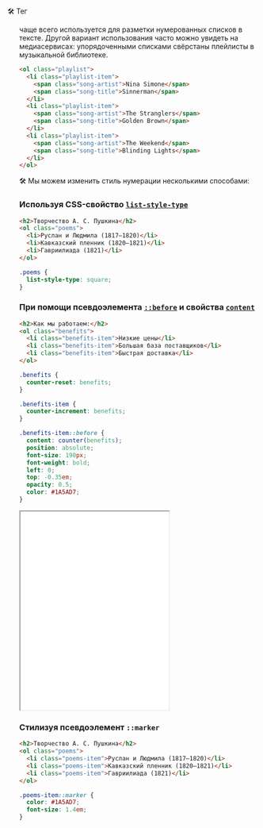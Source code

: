 🛠 Тег <ol> чаще всего используется для разметки нумерованных списков в тексте. Другой вариант использования часто можно увидеть на медиасервисах: упорядоченными списками свёрстаны плейлисты в музыкальной библиотеке.

```html
<ol class="playlist">
  <li class="playlist-item">
    <span class="song-artist">Nina Simone</span>
    <span class="song-title">Sinnerman</span>
  </li>
  <li class="playlist-item">
    <span class="song-artist">The Stranglers</span>
    <span class="song-title">Golden Brown</span>
  </li>
  <li class="playlist-item">
    <span class="song-artist">The Weekend</span>
    <span class="song-title">Blinding Lights</span>
  </li>
</ol>
```

🛠 Мы можем изменить стиль нумерации несколькими способами:

### Используя CSS-свойство [`list-style-type`](/css/list-style-type)

```html
<h2>Творчество А. С. Пушкина</h2>
<ol class="poems">
  <li>Руслан и Людмила (1817—1820)</li>
  <li>Кавказский пленник (1820—1821)</li>
  <li>Гавриилиада (1821)</li>
</ol>
```

```css
.poems {
  list-style-type: square;
}
```

### При помощи псевдоэлемента [`::before`](/css/before) и свойства [`content`](/css/content)

```html
<h2>Как мы работаем:</h2>
<ol class="benefits">
  <li class="benefits-item">Низкие цены</li>
  <li class="benefits-item">Большая база поставщиков</li>
  <li class="benefits-item">Быстрая доставка</li>
</ol>
```

```css
.benefits {
  counter-reset: benefits;
}

.benefits-item {
  counter-increment: benefits;
}

.benefits-item::before {
  content: counter(benefits);
  position: absolute;
  font-size: 190px;
  font-weight: bold;
  left: 0;
  top: -0.35em;
  opacity: 0.5;
  color: #1A5AD7;
}
```

<iframe title="Наследование цвета" src="../demos/ordered-list/" height="400"></iframe>

### Стилизуя псевдоэлемент `::marker`

```html
<h2>Творчество А. С. Пушкина</h2>
<ol class="poems">
  <li class="poems-item">Руслан и Людмила (1817—1820)</li>
  <li class="poems-item">Кавказский пленник (1820—1821)</li>
  <li class="poems-item">Гавриилиада (1821)</li>
</ol>
```

```css
.poems-item::marker {
  color: #1A5AD7;
  font-size: 1.4em;
}
```
